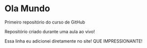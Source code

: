 # Ola Mundo
 Primeiro repositório do curso de GitHub

Repositório criado durante uma aula ao vivo!

Essa linha eu adicionei diretamente no site! QUE IMPRESSIONANTE!
